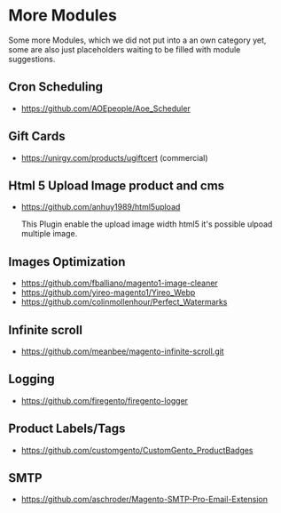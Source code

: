 # More Modules

Some more Modules, which we did not put into a an own category yet,
some are also just placeholders waiting to be filled with module suggestions.

## Cron Scheduling

- https://github.com/AOEpeople/Aoe_Scheduler

## Gift Cards

- https://unirgy.com/products/ugiftcert (commercial)

## Html 5 Upload Image product and cms

- https://github.com/anhuy1989/html5upload

  This Plugin enable the upload image width html5 it's possible ulpoad multiple image.

## Images Optimization

- https://github.com/fballiano/magento1-image-cleaner
- https://github.com/yireo-magento1/Yireo_Webp
- https://github.com/colinmollenhour/Perfect_Watermarks

## Infinite scroll

- https://github.com/meanbee/magento-infinite-scroll.git

## Logging

- https://github.com/firegento/firegento-logger

## Product Labels/Tags

- https://github.com/customgento/CustomGento_ProductBadges

## SMTP

- https://github.com/aschroder/Magento-SMTP-Pro-Email-Extension
